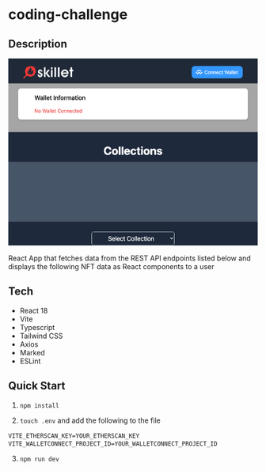 # coding-challenge

## Description

![Screenshot of project](docs/screenshot.png)

React App that fetches data from the REST API endpoints listed below and displays the following NFT data as React components to a user

## Tech

- React 18
- Vite
- Typescript
- Tailwind CSS
- Axios
- Marked
- ESLint

## Quick Start

1. `npm install`

2. `touch .env` and add the following to the file

```
VITE_ETHERSCAN_KEY=YOUR_ETHERSCAN_KEY
VITE_WALLETCONNECT_PROJECT_ID=YOUR_WALLETCONNECT_PROJECT_ID
```

3. `npm run dev`

